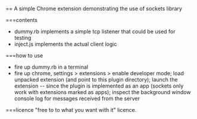 == A simple Chrome extension demonstrating the use of sockets library

===contents

- dummy.rb implements a simple tcp listener that could be used for testing
- inject.js implements the actual client logic

===how to use

- fire up dummy.rb in a terminal
- fire up chrome, settings > extensions > enable developer mode; load unpacked extension (and point to this plugin directory); launch the extension -- since the plugin is implemented as an app (sockets only work with extensions marked as apps); inspect the background window console log for messages received from the server

===licence
"free to to what you want with it" licence. 
